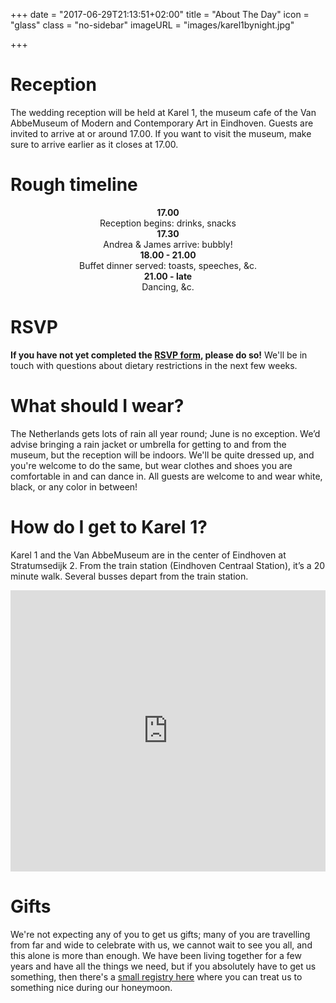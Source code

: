 +++
date = "2017-06-29T21:13:51+02:00"
title = "About The Day"
icon = "glass"
class = "no-sidebar"
imageURL = "images/karel1bynight.jpg"

+++
<!--more-->
# Reception
The wedding reception will be held at Karel 1, the museum cafe of the Van AbbeMuseum of Modern and Contemporary Art in Eindhoven. Guests are invited to arrive at or around 17.00. If you want to visit the museum, make sure to arrive earlier as it closes at 17.00.

# Rough timeline
<p align="center">
  <b>17.00</b><br>Reception begins: drinks, snacks<br>
  <b>17.30</b><br>Andrea & James arrive: bubbly!<br>
  <b>18.00 - 21.00</b><br>Buffet dinner served: toasts, speeches, &c.<br>
  <b>21.00 - late</b><br>Dancing, &c.
</p>

# RSVP
<b>If you have not yet completed the [RSVP form](/rsvp), please do so!</b> We'll be in touch with questions about dietary restrictions in the next few weeks. 


# What should I wear?
The Netherlands gets lots of rain all year round; June is no exception. We’d advise bringing a rain jacket or umbrella for getting to and from the museum, but the reception will be indoors. We'll be quite dressed up, and you're welcome to do the same, but wear clothes and shoes you are comfortable in and can dance in. All guests are welcome to and wear white, black, or any color in between!


# How do I get to Karel 1? 
Karel 1 and the Van AbbeMuseum are in the center of Eindhoven at Stratumsedijk 2. From the train station (Eindhoven Centraal Station), it’s a 20 minute walk. Several busses depart from the train station. 

<iframe width="100%" height="450" frameborder="0" style="border:0"
src="https://www.google.com/maps/embed/v1/place?q=place_id:ChIJ5yXyHQLZxkcR4lktXxAS_RA&key=AIzaSyBiu3g42TCvY9TVX3jbdA1RMbaMOomU_I0" allowfullscreen></iframe>
<br>

# Gifts

We're not expecting any of you to get us gifts; many of you are travelling from far and wide to celebrate with us, we cannot wait to see you all, and this alone is more than enough. 
We have been living together for a few years and have all the things we need, but if you absolutely have to get us something, then there's a [small registry here](https://thankfulregistry.com/andreametjames) where you can treat us to something nice during our honeymoon.  
